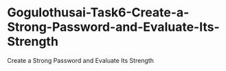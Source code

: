 # Gogulothusai-Task6-Create-a-Strong-Password-and-Evaluate-Its-Strength
Create a Strong Password and Evaluate Its Strength
